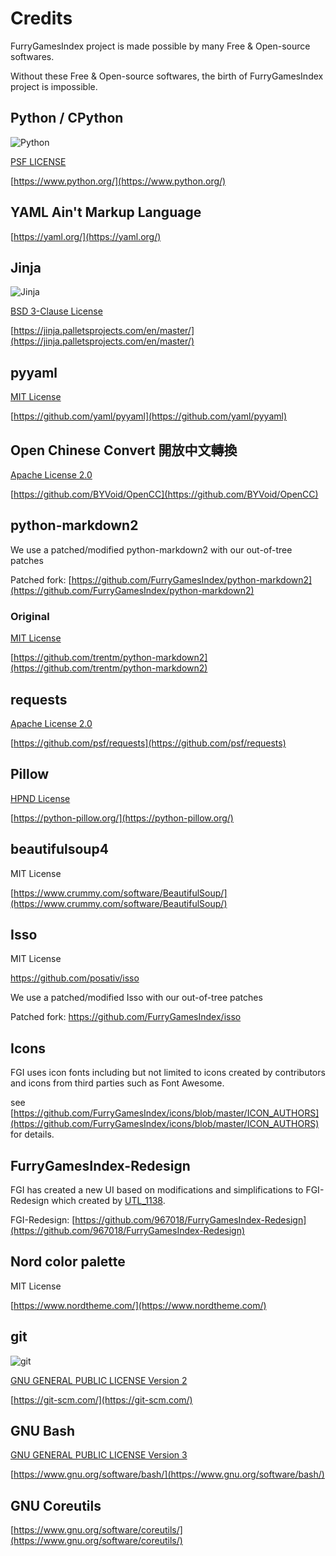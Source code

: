 # Credits

FurryGamesIndex project is made possible by many Free & Open-source softwares.

Without these Free & Open-source softwares, the birth of FurryGamesIndex project is impossible.

## Python / CPython

![Python](https://i.imgur.com/HMaUIXY.png)

[PSF LICENSE](https://docs.python.org/3/license.html)

[https://www.python.org/](https://www.python.org/)

## YAML Ain't Markup Language

[https://yaml.org/](https://yaml.org/)

## Jinja

![Jinja](https://i.imgur.com/h7rRqcV.png)

[BSD 3-Clause License](https://github.com/pallets/jinja/blob/master/LICENSE.rst)

[https://jinja.palletsprojects.com/en/master/](https://jinja.palletsprojects.com/en/master/)

## pyyaml

[MIT License](https://github.com/yaml/pyyaml/blob/master/LICENSE)

[https://github.com/yaml/pyyaml](https://github.com/yaml/pyyaml)

## Open Chinese Convert 開放中文轉換

[Apache License 2.0](https://github.com/BYVoid/OpenCC/blob/master/LICENSE)

[https://github.com/BYVoid/OpenCC](https://github.com/BYVoid/OpenCC)

## python-markdown2

We use a patched/modified python-markdown2 with our out-of-tree patches

Patched fork: [https://github.com/FurryGamesIndex/python-markdown2](https://github.com/FurryGamesIndex/python-markdown2)

### Original

[MIT License](https://github.com/trentm/python-markdown2/blob/master/LICENSE.txt)

[https://github.com/trentm/python-markdown2](https://github.com/trentm/python-markdown2)

## requests

[Apache License 2.0](https://github.com/psf/requests/blob/master/LICENSE)

[https://github.com/psf/requests](https://github.com/psf/requests)

## Pillow

[HPND License](https://github.com/python-pillow/Pillow/blob/master/LICENSE)

[https://python-pillow.org/](https://python-pillow.org/)

## beautifulsoup4

MIT License

[https://www.crummy.com/software/BeautifulSoup/](https://www.crummy.com/software/BeautifulSoup/)

## Isso

MIT License

<https://github.com/posativ/isso>

We use a patched/modified Isso with our out-of-tree patches

Patched fork: <https://github.com/FurryGamesIndex/isso>

## Icons

FGI uses icon fonts including but not limited to icons created by contributors and icons from third parties such as Font Awesome.

see [https://github.com/FurryGamesIndex/icons/blob/master/ICON_AUTHORS](https://github.com/FurryGamesIndex/icons/blob/master/ICON_AUTHORS) for details.

## FurryGamesIndex-Redesign

FGI has created a new UI based on modifications and simplifications to FGI-Redesign which created by [UTL_1138](https://github.com/967018).

FGI-Redesign: [https://github.com/967018/FurryGamesIndex-Redesign](https://github.com/967018/FurryGamesIndex-Redesign)

## Nord color palette

MIT License

[https://www.nordtheme.com/](https://www.nordtheme.com/)

## git

![git](https://i.imgur.com/PPCjVty.png)

[GNU GENERAL PUBLIC LICENSE Version 2](https://git-scm.com/about/free-and-open-source)

[https://git-scm.com/](https://git-scm.com/)

## GNU Bash

[GNU GENERAL PUBLIC LICENSE Version 3](https://www.gnu.org/licenses/gpl-3.0.html)

[https://www.gnu.org/software/bash/](https://www.gnu.org/software/bash/)

## GNU Coreutils

[https://www.gnu.org/software/coreutils/](https://www.gnu.org/software/coreutils/)
